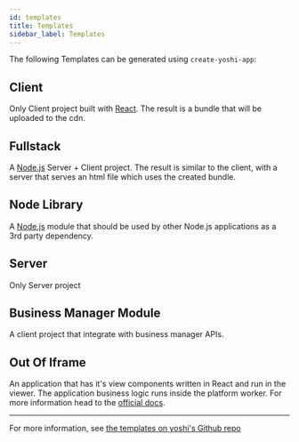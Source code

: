 ```yaml
---
id: templates
title: Templates
sidebar_label: Templates
---
```


The following Templates can be generated using `create-yoshi-app`:

## Client

Only Client project built with [React](https://reactjs.org/). The result is a bundle that will be uploaded to the cdn.

## Fullstack

A [Node.js](https://nodejs.org/en/) Server + Client project. The result is similar to the client, with a server that serves an html file which uses the created bundle.

## Node Library

A [Node.js](https://docs.npmjs.com/getting-started/creating-node-modules) module that should be used by other Node.js applications as a 3rd party dependency.

## Server

Only Server project

## Business Manager Module

A client project that integrate with business manager APIs.

## Out Of Iframe

An application that has it's view components written in React and run in the viewer.
The application business logic runs inside the platform worker.
For more information head to the [official docs](<https://bo.wix.com/wix-docs/client/client-frameworks#viewer-platform-(ooi)>).

---

For more information, see [the templates on yoshi's Github repo](https://github.com/wix/yoshi/tree/master/packages/create-yoshi-app/templates)
